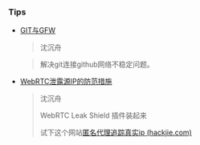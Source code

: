 ### Tips

- [GIT与GFW](https://mp.weixin.qq.com/s/3QUpvrzxb_aMv91Rq-5WOw)

  > 沈沉舟

  > 解决git连接github网络不稳定问题。

- [WebRTC泄露源IP的防范措施](https://mp.weixin.qq.com/s/A5dd7WXojGBzsz52_iLtJQ)

  > 沈沉舟
  >
  > WebRTC Leak Shield 插件装起来  
  >
  > 试下这个网站[匿名代理追踪真实ip (hackjie.com)](https://www.hackjie.com/tracking')

### 